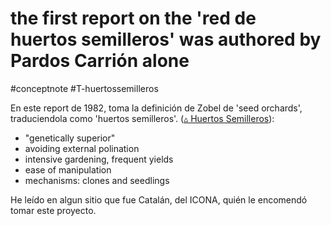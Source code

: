 # the first report on the 'red de huertos semilleros' was authored by Pardos Carrión alone
#conceptnote #T-huertossemilleros 



En este report de 1982, toma la definición de Zobel de 'seed orchards', traduciendola como 'huertos semilleros'. ([▵ Huertos Semilleros](▵%20Huertos%20Semilleros.md)):
- "genetically superior"
-   avoiding external polination
-   intensive gardening, frequent yields
-   ease of manipulation
-   mechanisms: clones and seedlings

He leído en algun sitio que fue Catalán, del ICONA, quién le encomendó tomar este proyecto.



